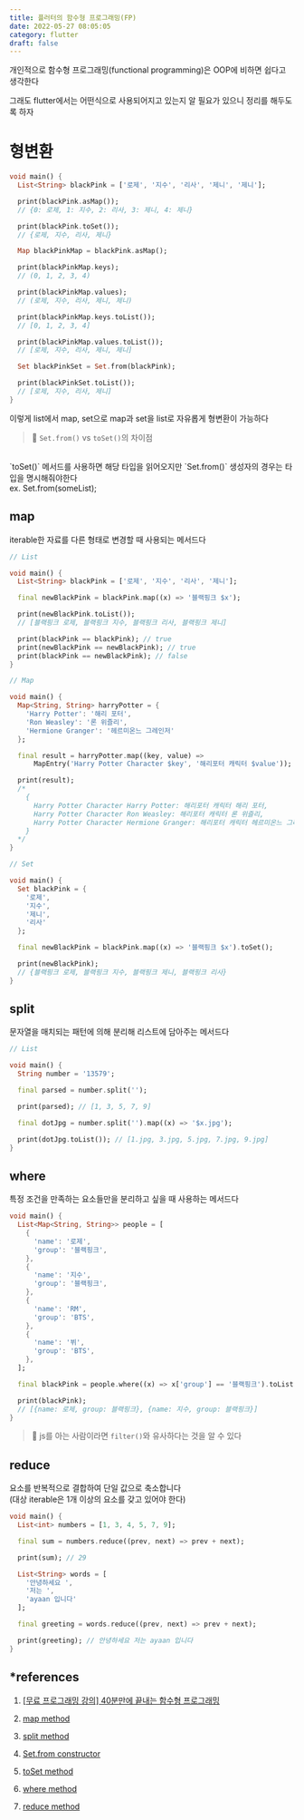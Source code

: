 ```yaml
---
title: 플러터의 함수형 프로그래밍(FP)
date: 2022-05-27 08:05:05
category: flutter
draft: false
---
```


개인적으로 함수형 프로그래밍(functional programming)은 OOP에 비하면 쉽다고 생각한다

그래도 flutter에서는 어떤식으로 사용되어지고 있는지 알 필요가 있으니 정리를 해두도록 하자

# 형변환

```dart
void main() {
  List<String> blackPink = ['로제', '지수', '리사', '제니', '제니'];

  print(blackPink.asMap());
  // {0: 로제, 1: 지수, 2: 리사, 3: 제니, 4: 제니}

  print(blackPink.toSet());
  // {로제, 지수, 리사, 제니}

  Map blackPinkMap = blackPink.asMap();

  print(blackPinkMap.keys);
  // (0, 1, 2, 3, 4)

  print(blackPinkMap.values);
  // (로제, 지수, 리사, 제니, 제니)

  print(blackPinkMap.keys.toList());
  // [0, 1, 2, 3, 4]

  print(blackPinkMap.values.toList());
  // [로제, 지수, 리사, 제니, 제니]

  Set blackPinkSet = Set.from(blackPink);

  print(blackPinkSet.toList());
  // [로제, 지수, 리사, 제니]
}
```

이렇게 list에서 map, set으로 map과 set을 list로 자유롭게 형변환이 가능하다

> 📌 `Set.from()` vs `toSet()`의 차이점<br />
<br />
`toSet()` 메서드를 사용하면 해당 타입을 읽어오지만 `Set.from()` 생성자의 경우는 타입을 명시해줘야한다<br />
ex. Set<String>.from(someList);

## map

iterable한 자료를 다른 형태로 변경할 때 사용되는 메서드다

```dart
// List

void main() {
  List<String> blackPink = ['로제', '지수', '리사', '제니'];

  final newBlackPink = blackPink.map((x) => '블랙핑크 $x');

  print(newBlackPink.toList());
  // [블랙핑크 로제, 블랙핑크 지수, 블랙핑크 리사, 블랙핑크 제니]

  print(blackPink == blackPink); // true
  print(newBlackPink == newBlackPink); // true
  print(blackPink == newBlackPink); // false
}
```

```dart
// Map

void main() {
  Map<String, String> harryPotter = {
    'Harry Potter': '해리 포터',
    'Ron Weasley': '론 위즐리',
    'Hermione Granger': '헤르미온느 그레인저'
  };

  final result = harryPotter.map((key, value) =>
      MapEntry('Harry Potter Character $key', '해리포터 캐릭터 $value'));

  print(result);
  /*
    {
      Harry Potter Character Harry Potter: 해리포터 캐릭터 해리 포터,
      Harry Potter Character Ron Weasley: 해리포터 캐릭터 론 위즐리,
      Harry Potter Character Hermione Granger: 해리포터 캐릭터 헤르미온느 그레인저
    }
  */
}
```

```dart
// Set

void main() {
  Set blackPink = {
    '로제',
    '지수',
    '제니',
    '리사'
  };

  final newBlackPink = blackPink.map((x) => '블랙핑크 $x').toSet();

  print(newBlackPink);
  // {블랙핑크 로제, 블랙핑크 지수, 블랙핑크 제니, 블랙핑크 리사}
}
```

## split

문자열을 매치되는 패턴에 의해 분리해 리스트에 담아주는 메서드다

```dart
// List

void main() {
  String number = '13579';

  final parsed = number.split('');

  print(parsed); // [1, 3, 5, 7, 9]

  final dotJpg = number.split('').map((x) => '$x.jpg');

  print(dotJpg.toList()); // [1.jpg, 3.jpg, 5.jpg, 7.jpg, 9.jpg]
}
```

## where

특정 조건을 만족하는 요소들만을 분리하고 싶을 때 사용하는 메서드다

```dart
void main() {
  List<Map<String, String>> people = [
    {
      'name': '로제',
      'group': '블랙핑크',
    },
    {
      'name': '지수',
      'group': '블랙핑크',
    },
    {
      'name': 'RM',
      'group': 'BTS',
    },
    {
      'name': '뷔',
      'group': 'BTS',
    },
  ];

  final blackPink = people.where((x) => x['group'] == '블랙핑크').toList();

  print(blackPink);
  // [{name: 로제, group: 블랙핑크}, {name: 지수, group: 블랙핑크}]
}
```

> 💭 js를 아는 사람이라면 `filter()`와 유사하다는 것을 알 수 있다

## reduce

요소를 반복적으로 결합하여 단일 값으로 축소합니다<br />
(대상 iterable은 1개 이상의 요소를 갖고 있어야 한다)

```dart
void main() {
  List<int> numbers = [1, 3, 4, 5, 7, 9];

  final sum = numbers.reduce((prev, next) => prev + next);

  print(sum); // 29

  List<String> words = [
    '안녕하세요 ',
    '저는 ',
    'ayaan 입니다'
  ];

  final greeting = words.reduce((prev, next) => prev + next);

  print(greeting); // 안녕하세요 저는 ayaan 입니다
}
```













## \*references

1. [[무료 프로그래밍 강의] 40분만에 끝내는 함수형 프로그래밍](https://www.youtube.com/watch?v=fwh27A_D-20&ab_channel=코드팩토리)

2. [map<T> method](https://api.dart.dev/stable/2.17.1/dart-core/Iterable/map.html)

3. [split method](https://api.dart.dev/stable/2.17.1/dart-core/String/split.html)

4. [Set<E>.from constructor](https://api.dart.dev/stable/2.16.0/dart-core/Set/Set.from.html)

5. [toSet method](https://api.dart.dev/stable/2.17.1/dart-core/Set/toSet.html)

6. [where method](https://api.dart.dev/stable/2.17.1/dart-core/Iterable/where.html)

7. [reduce method](https://api.dart.dev/stable/2.17.1/dart-core/Iterable/reduce.html)